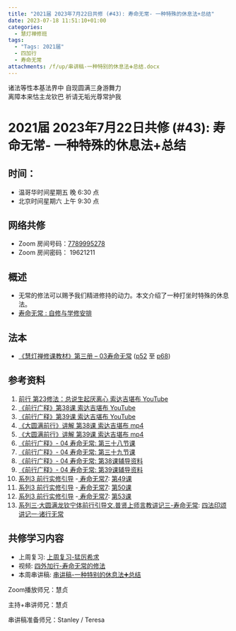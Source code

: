 ```yaml
---
title: "2021届 2023年7月22日共修 (#43): 寿命无常- 一种特殊的休息法+总结"
date: 2023-07-18 11:51:10+01:00
categories:
  - 慧灯禅修班
tags:
  - "Tags: 2021届"
  - 四加行
  - 寿命无常
attachments: /f/up/串讲稿-一种特别的休息法➕总结.docx
---
```

<!--StartFragment-->

诸法等性本基法界中 自现圆满三身游舞力\
离障本来怙主龙钦巴 祈请无垢光尊常护我

# 2021届 2023年7月22日共修 (#43): 寿命无常- 一种特殊的休息法+总结

## 时间：

* 温哥华时间星期五 晚 6:30 点
* 北京时间星期六 上午 9:30 点

## 网络共修

* Zoom 房间号码：[7789995278](https://us02web.zoom.us/j/7789995278?pwd=VjZmbWJFY2k2K0E5RVB2cTNIQmhqUT09)
* Zoom 房间密码： 19621211

## 概述

* 无常的修法可以赐予我们精进修持的动力。本文介绍了一种打坐时特殊的休息法。
* [寿命无常 : 自修与学修安排](https://fohuifayu.com/index.php/huideng-jiangtang/chanxiuke/zen-03/8653-zen03-smwc?title=)

## 法本

* [《慧灯禅修课教材》第三册 – 03寿命无常](https://huidengchanxiu.net/books/b3/3-03) ([p52](https://huidengchanxiu.net/books/b3/3-03/#p52) 至 [p68](https://huidengchanxiu.net/books/b3/3-03/#p68))

## 参考资料

1. [前行 第23修法：总说生起厌离心 索达吉堪布 YouTube](https://www.youtube.com/watch?v=-VirW0G8Iyg&list=PLAnEIprIVklfgalc7Xw4ToCyX-C_wu-XT&index=23)
2. [《前行广释》第38课 索达吉堪布 YouTube](https://www.youtube.com/watch?v=_fHIQ8y4TeQ&list=PLAnEIprIVklfWTKX6X1gI9eR_phiB8B4b&index=39)
3. [《前行广释》第39课 索达吉堪布 YouTube](https://www.youtube.com/watch?v=_A7Wgv8MlZQ&list=PLAnEIprIVklfWTKX6X1gI9eR_phiB8B4b&index=40)
4. [《大圆满前行》讲解 第38课 索达吉堪布 mp4](http://huidengchanxiu.net/jmy/007-%E5%A4%A7%E5%9C%86%E6%BB%A1%E5%89%8D%E8%A1%8C%E5%B9%BF%E9%87%8A/007-%E5%89%8D%E8%A1%8C%E5%B9%BF%E9%87%8A%E8%A7%86%E9%A2%91/%e3%80%8a%e5%a4%a7%e5%9c%86%e6%bb%a1%e5%89%8d%e8%a1%8c%e3%80%8b%e8%ae%b2%e8%a7%a3%e7%ac%ac38%e8%af%be.mp4)
5. [《大圆满前行》讲解 第39课 索达吉堪布 mp4](http://huidengchanxiu.net/jmy/007-%E5%A4%A7%E5%9C%86%E6%BB%A1%E5%89%8D%E8%A1%8C%E5%B9%BF%E9%87%8A/007-%E5%89%8D%E8%A1%8C%E5%B9%BF%E9%87%8A%E8%A7%86%E9%A2%91/%e3%80%8a%e5%a4%a7%e5%9c%86%e6%bb%a1%e5%89%8d%e8%a1%8c%e3%80%8b%e8%ae%b2%e8%a7%a3%e7%ac%ac39%e8%af%be.mp4)
6. [《前行广释》- 04 寿命无常: 第三十八节课](https://huidengchanxiu.net/refs/qxgs/qxgs-04wc/#%E7%AC%AC%E4%B8%89%E5%8D%81%E5%85%AB%E8%8A%82%E8%AF%BE)
7. [《前行广释》- 04 寿命无常: 第三十九节课](https://huidengchanxiu.net/refs/qxgs/qxgs-04wc/#%E7%AC%AC%E4%B8%89%E5%8D%81%E4%B9%9D%E8%8A%82%E8%AF%BE)
8. [《前行广释》- 04 寿命无常: 第38课辅导资料](https://huidengchanxiu.net/refs/qxgs/fudao/qxgsfd-04wc/#%E5%89%8D%E8%A1%8C%E5%B9%BF%E9%87%8A%E7%AC%AC38%E8%AF%BE%E8%BE%85%E5%AF%BC%E8%B5%84%E6%96%99)
9. [《前行广释》- 04 寿命无常: 第39课辅导资料](https://huidengchanxiu.net/refs/qxgs/fudao/qxgsfd-04wc/#%E5%89%8D%E8%A1%8C%E5%B9%BF%E9%87%8A%E7%AC%AC39%E8%AF%BE%E8%BE%85%E5%AF%BC%E8%B5%84%E6%96%99)
10. [系列3 前行实修引导](https://huidengchanxiu.net/refs/s2) -[ 寿命无常7](https://huidengchanxiu.net/refs/xmfw/s3/smwc-7): [第49课](https://huidengchanxiu.net/refs/xmfw/s3/smwc-7#%E7%AC%AC49%E8%AF%BE)
11. [系列3 前行实修引导](https://huidengchanxiu.net/refs/s2) -[ 寿命无常7](https://huidengchanxiu.net/refs/xmfw/s3/smwc-7): [第50课](https://huidengchanxiu.net/refs/xmfw/s3/smwc-7#%E7%AC%AC50%E8%AF%BE)
12. [系列3 前行实修引导](https://huidengchanxiu.net/refs/s2) -[ 寿命无常7](https://huidengchanxiu.net/refs/xmfw/s3/smwc-7): [第53课](https://huidengchanxiu.net/refs/xmfw/s3/smwc-7#%E7%AC%AC53%E8%AF%BE)
13. [系列三·大圆满龙钦宁体前行引导文.普贤上师言教讲记三-寿命无常](https://huidengchanxiu.net/refs/xmfw/s3-ydw3-smwc): [四法印颂讲记一·诸行无常](https://huidengchanxiu.net/refs/xmfw/s3-ydw3-smwc/#%E5%9B%9B%E6%B3%95%E5%8D%B0%E9%A2%82%E8%AE%B2%E8%AE%B0%E4%B8%80%E8%AF%B8%E8%A1%8C%E6%97%A0%E5%B8%B8)

## **共修学习内容**

* 上周复习: [上周复习-猛厉希求](/f/up/上周复习-猛厉希求.docx)
* 视频: [四外加行-寿命无常的修法](https://fohuifayu.com/index.php/huideng-jiangtang/fofa-jianxiu/chuli-xin/670-l11033)
* 本周串讲稿: [串讲稿-一种特别的休息法➕总结](/f/up/串讲稿-一种特别的休息法➕总结.docx)

Zoom播放师兄：慧贞

主持+串讲师兄：慧贞

串讲稿准备师兄：Stanley / Teresa

<!--EndFragment-->